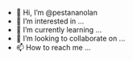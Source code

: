 - 👋 Hi, I’m @pestananolan
- 👀 I’m interested in ...
- 🌱 I’m currently learning ...
- 💞️ I’m looking to collaborate on ...
- 📫 How to reach me ...

<!---
pestananolan/pestananolan is a ✨ special ✨ repository because its `README.md` (this file) appears on your GitHub profile.
You can click the Preview link to take a look at your changes.
--->
